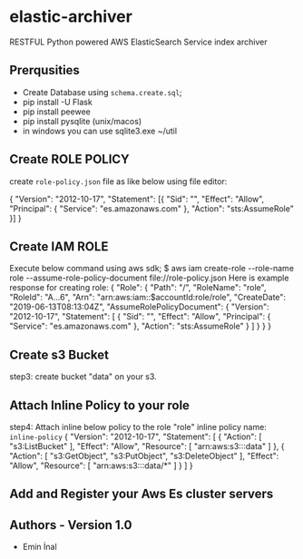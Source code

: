 # elastic-archiver

RESTFUL Python powered AWS ElasticSearch Service index archiver

## Prerqusities

* Create Database using `schema.create.sql`;
* pip install -U Flask
* pip install peewee
* pip install pysqlite (unix/macos)
* in windows you can use sqlite3.exe ~/util


## Create ROLE POLICY

create `role-policy.json` file as like below using file editor:

 {
  "Version": "2012-10-17",
  "Statement": [{
    "Sid": "",
    "Effect": "Allow",
    "Principal": {
      "Service": "es.amazonaws.com"
    },
    "Action": "sts:AssumeRole"
  }]
 }

## Create IAM ROLE

Execute below command using aws sdk;
$ aws iam create-role --role-name role --assume-role-policy-document file://role-policy.json
Here is example response for creating role:
{
    "Role": {
        "Path": "/",
        "RoleName": "role",
        "RoleId": "A...6",
        "Arn": "arn:aws:iam::$accountId:role/role",
        "CreateDate": "2019-06-13T08:13:04Z",
        "AssumeRolePolicyDocument": {
            "Version": "2012-10-17",
            "Statement": [
                {
                    "Sid": "",
                    "Effect": "Allow",
                    "Principal": {
                        "Service": "es.amazonaws.com"
                    },
                    "Action": "sts:AssumeRole"
                }
            ]
        }
    }
}

## Create s3 Bucket

step3: create bucket "data" on your s3.

## Attach Inline Policy to your role

step4:  Attach inline below policy to the role "role"
inline policy name: `inline-policy`
   {
    "Version": "2012-10-17",
    "Statement": [
        {
            "Action": [
                "s3:ListBucket"
            ],
            "Effect": "Allow",
            "Resource": [
                "arn:aws:s3:::data"
            ]
        },
        {
            "Action": [
                "s3:GetObject",
                "s3:PutObject",
                "s3:DeleteObject"
            ],
            "Effect": "Allow",
            "Resource": [
                "arn:aws:s3:::data/*"
            ]
        }
    ]
  }
  
## Add and Register your Aws Es cluster servers


## Authors - Version 1.0
* Emin İnal
